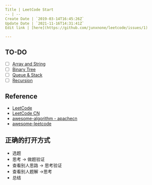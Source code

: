 ```yaml
---
Title | LeetCode Start
-- | --
Create Date | `2019-03-14T16:45:26Z`
Update Date | `2021-11-16T14:31:41Z`
Edit link | [here](https://github.com/junxnone/leetcode/issues/1)

---
```

## TO-DO
- [ ] [Array and String](https://leetcode.com/explore/learn/card/array-and-string/)
- [ ] [Binary Tree](https://leetcode.com/explore/learn/card/data-structure-tree/)
- [ ] [Queue & Stack](https://leetcode.com/explore/learn/card/queue-stack/)
- [ ] [Recursion](https://leetcode.com/explore/featured/card/recursion-i/)

## Reference

- [LeetCode](https://leetcode.com/)
- [LeetCode CN](https://leetcode-cn.com/)
- [awesome-algorithm - apachecn](https://github.com/apachecn/awesome-algorithm)
- [awesome-leetcode](https://github.com/jindongwang/awesome-leetcode)

## 正确的打开方式


- 选题
- 思考 -> 做题验证
- 查看别人思路 -> 思考验证
- 查看别人题解 ->思考
- 总结

